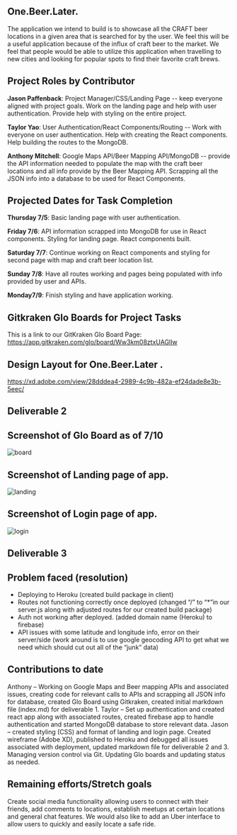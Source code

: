 ## One.Beer.Later.

The application we intend to build is to showcase all the CRAFT beer locations in a given area that is searched for by the user. We feel this will be a useful application because of the influx of craft beer to the market. We feel that people would be able to utilize this application when travelling to new cities and looking for popular spots to find their favorite craft brews.

## Project Roles by Contributor

**Jason Paffenback**: Project Manager/CSS/Landing Page -- keep everyone aligned with project goals. Work on the landing page and help with user authentication. Provide help with styling on the entire project.

**Taylor Yao**: User Authentication/React Components/Routing -- Work with everyone on user authentication. Help with creating the React components. Help building the routes to the MongoDB.

**Anthony Mitchell**: Google Maps API/Beer Mapping API/MongoDB -- provide the API information needed to populate the map with the craft beer locations and all info provide by the Beer Mapping API. Scrapping all the JSON info into a database to be used for React Components.

## Projected Dates for Task Completion

**Thursday 7/5**: Basic landing page with user authentication.

**Friday 7/6**: API information scrapped into MongoDB for use in React components. Styling for landing page. React components built.

**Saturday 7/7**: Continue working on React components and styling for second page with map and craft beer location list.

**Sunday 7/8**: Have all routes working and pages being populated with info provided by user and APIs.

**Monday7/9**: Finish styling and have application working.


## Gitkraken Glo Boards for Project Tasks

This is a link to our GitKraken Glo Board Page: https://app.gitkraken.com/glo/board/Ww3km08ztxUAGlIw

## Design Layout for One.Beer.Later .

https://xd.adobe.com/view/28dddea4-2989-4c9b-482a-ef24dade8e3b-5eec/

## Deliverable 2

## Screenshot of Glo Board as of 7/10
![board](https://user-images.githubusercontent.com/32781426/42548749-b455e466-8496-11e8-91c7-138fc64eeba7.JPG)

## Screenshot of Landing page of app.
![landing](https://user-images.githubusercontent.com/32781426/42548774-d068d01e-8496-11e8-8639-8fcda28eabf0.JPG)

## Screenshot of Login page of app.
![login](https://user-images.githubusercontent.com/32781426/42548782-d4da16a8-8496-11e8-9230-93f4c85efca4.JPG)

## Deliverable 3

## Problem faced (resolution)
*	Deploying to Heroku (created build package in client)
*	Routes not functioning correctly once deployed (changed “/” to “*”in our server.js along with adjusted routes for our created build package)
*	Auth not working after deployed. (added domain name (Heroku) to firebase) 
*	API issues with some latitude and longitude info, error on their server/side (work around is to use google geocoding API to get what we need which should cut out all of the “junk” data)

## Contributions to date
Anthony – Working on Google Maps and Beer mapping APIs and associated issues, creating code for relevant calls to APIs and scrapping all JSON info for database, created Glo Board using Gitkraken, created initial markdown file (index.md) for deliverable 1.
Taylor – Set up authentication and created react app along with associated routes, created firebase app to handle authentication and started MongoDB database to store relevant data.
Jason – created styling (CSS) and format of landing and login page. Created wireframe (Adobe XD), published to Heroku and debugged all issues associated with deployment, updated markdown file for deliverable 2 and 3. Managing version control via Git. Updating Glo boards and updating status as needed. 

## Remaining efforts/Stretch goals
Create social media functionality allowing users to connect with their friends, add comments to locations, establish meetups at certain locations and general chat features. We would also like to add an Uber interface to allow users to quickly and easily locate a safe ride.  


